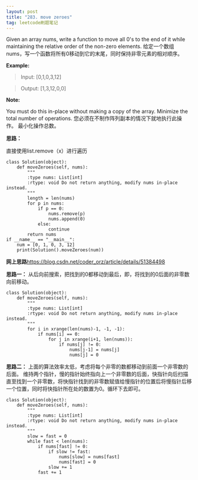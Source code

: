 ```yaml
---
layout: post
title: "283. move zeroes"
tag: leetcode刷题笔记
---
```

Given an array nums, write a function to move all 0's to the end of it while maintaining the relative order of the non-zero elements.
给定一个数组nums，写一个函数将所有0移动到它的末尾，同时保持非零元素的相对顺序。

**Example:**

>Input: [0,1,0,3,12]

>Output: [1,3,12,0,0]

**Note:**

You must do this in-place without making a copy of the array.
Minimize the total number of operations.
您必须在不制作阵列副本的情况下就地执行此操作。
最小化操作总数。

**思路：**

直接使用list.remove（x）进行遍历

~~~
class Solution(object):
    def moveZeroes(self, nums):
        """
        :type nums: List[int]
        :rtype: void Do not return anything, modify nums in-place instead.
        """
        length = len(nums)
        for p in nums:
            if p == 0:
                nums.remove(p)
                nums.append(0)
            else:
                continue
        return nums
if __name__ == "__main__":
    num = [0, 1, 0, 3, 12]
    print(Solution().moveZeroes(num))
~~~
**网上思路**<https://blog.csdn.net/coder_orz/article/details/51384498>

**思路一：**
从后向前搜索，把找到的0都移动到最后，即，将找到的0后面的非零数向前移动。
~~~
class Solution(object):
    def moveZeroes(self, nums):
        """
        :type nums: List[int]
        :rtype: void Do not return anything, modify nums in-place instead.
        """
        for i in xrange(len(nums)-1, -1, -1):
            if nums[i] == 0:
                for j in xrange(i+1, len(nums)):
                    if nums[j] != 0:
                        nums[j-1] = nums[j]
                        nums[j] = 0

~~~
**思路二：**
上面的算法效率太低，考虑将每个非零的数都移动到前面一个非零数的后面。
维持两个指针，慢的指针始终指向上一个非零数的后面，快指针向后扫描直至找到一个非零数，将快指针找到的非零数赋值给慢指针的位置后将慢指针后移一个位置，同时将快指针所在处的数置为0。循环下去即可。
~~~
class Solution(object):
    def moveZeroes(self, nums):
        """
        :type nums: List[int]
        :rtype: void Do not return anything, modify nums in-place instead.
        """
        slow = fast = 0
        while fast < len(nums):
            if nums[fast] != 0:
                if slow != fast:
                    nums[slow] = nums[fast]
                    nums[fast] = 0
                slow += 1
            fast += 1
~~~

​            
